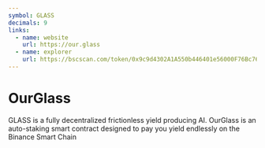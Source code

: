 ```yaml
---
symbol: GLASS
decimals: 9
links:
  - name: website
    url: https://our.glass
  - name: explorer
    url: https://bscscan.com/token/0x9c9d4302A1A550b446401e56000F76Bc761C3A33
---
```


# OurGlass

GLASS is a fully decentralized frictionless yield producing AI. OurGlass is an auto-staking smart contract designed to pay you yield endlessly on the Binance Smart Chain
